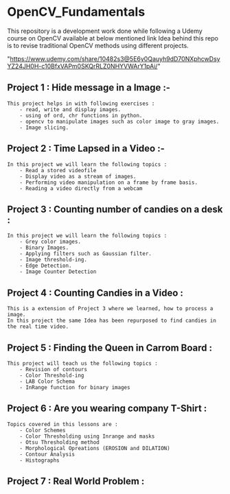 # OpenCV_Fundamentals  
This repository is a development work done while following a Udemy course on OpenCV available at below mentioned link 
Idea behind this repo is to revise traditional OpenCV methods using different projects.  


"https://www.udemy.com/share/10482s3@5E6y0Qauyh9dD70NXphcwDsyYZ24JH0H-c10BfxVAPm0SKQrRLZ0NHYVWArY1pAi/"



## Project 1 : Hide message in a Image :-
    This project helps in with following exercises :
        - read, write and display images.
        - using of ord, chr functions in python.
        - opencv to manipulate images such as color image to gray images.
        - Image slicing.

## Project 2 : Time Lapsed in a Video :-
    In this project we will learn the following topics :
        - Read a stored videofile
        - Display video as a stream of images.
        - Performing video manipulation on a frame by frame basis.
        - Reading a video directly from a webcam

## Project 3 : Counting number of candies on a desk :  
    In this project we will learn the following topics : 
        - Grey color images.
        - Binary Images.
        - Applying filters such as Gaussian filter.
        - Image threshold-ing.
        - Edge Detection.
        - Image Counter Detection

## Project 4 :  Counting Candies in a Video :
    This is a extension of Project 3 where we learned, how to process a image.
    In this project the same Idea has been repurposed to find candies in the real time video.

## Project 5 : Finding the Queen in Carrom Board :  
    This project will teach us the following topics : 
        - Revision of contours 
        - Color Threshold-ing 
        - LAB Color Schema
        - InRange function for binary images

## Project 6 : Are you wearing company T-Shirt :
    Topics covered in this lessons are :
        - Color Schemes 
        - Color Thresholding using Inrange and masks 
        - Otsu Thresholding method
        - Morphological Opreations (EROSION and DILATION)
        - Contour Analysis 
        - Histographs 

## Project 7 : Real World Problem :

